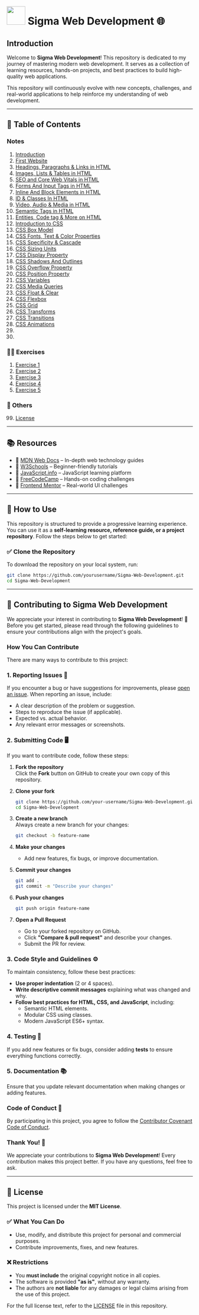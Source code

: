 # <img src = "https://github.com/user-attachments/assets/a34952af-9606-420c-a387-38f1a6592ae7" width = "50px"> **Sigma Web Development** 🌐 

## **Introduction**  
Welcome to **Sigma Web Development**! This repository is dedicated to my journey of mastering modern web development. It serves as a collection of learning resources, hands-on projects, and best practices to build high-quality web applications.  

This repository will continuously evolve with new concepts, challenges, and real-world applications to help reinforce my understanding of web development.  

---

## 📖 **Table of Contents**  
### Notes
1. [Introduction](/01_Introduction/README.md)  
2. [First Website](/02_First_Website/README.md)
3. [Headings, Paragraphs & Links in HTML](/03_Headings_Paragraphs_Links/README.md)
4. [Images, Lists & Tables in HTML](/04_Image_Lists_Tables/README.md)
5. [SEO and Core Web Vitals in HTML](/05_SEO_Core_Web_Vitals/README.md)
6. [Forms And Input Tags in HTML](/06_Forms_Input_Tags/README.md)
7. [Inline And Block Elements in HTML](/07_Inline_Block_Elements/README.md)
8. [ID & Classes In HTML](/08_Id_Classes_HTML/README.md)
9. [Video, Audio & Media in HTML](/09_Video_Audio_Media/README.md)
10. [Semantic Tags in HTML](/10_Semantic_Tags/README.md)
11. [Entities, Code tag & More on HTML](/11_Entities_Code_tag&more_HTML/README.md)
12. [Introduction to CSS](/12_Introduction_to_CSS/README.md)
13. [CSS Box Model](/13_CSS_Box_Model/README.md)
14. [CSS Fonts, Text & Color Properties](/14_CSS_Font_Text&Colors/README.md)
15. [CSS Specificity & Cascade](/15_CSS_Specificity_and_Cascade/README.md)
16. [CSS Sizing Units](/16_CSS_Sizing_Units/README.md)
17. [CSS Display Property](/17_CSS_Display_Property/README.md)
18. [CSS Shadows And Outlines](/18_CSS_Shadows_Outlines/README.md)
19. [CSS Overflow Property](/19_CSS_Overflow_Property/README.md)
20. [CSS Position Property](/20_CSS_Position_Property/README.md)
21. [CSS Variables](/21_CSS_Variables/README.md)
22. [CSS Media Queries](/22_CSS_Media_Queries/README.md)
23. [CSS Float & Clear](/23_CSS_Float_Clear/README.md)
24. [CSS Flexbox](/24_CSS_Flexbox/README.md)
25. [CSS Grid](/25_CSS_Grid/README.md)
26. [CSS Transforms](/26_CSS_Transforms/README.md)
27. [CSS Transitions](/27_CSS_Transitions/README.md)
28. [CSS Animations](/28_CSS_Animations/README.md)
29. [](/)
30. [](/)

### ✍🏻 Exercises
1. [Exercise 1](/Exercises/Ex1/README.md)
2. [Exercise 2](/Exercises/Ex2/README.md)
3. [Exercise 3](/Exercises/Ex3/README.md)
4. [Exercise 4]()
5. [Exercise 5]()

### 📜 Others
99. [License](/LICENSE)  

---

## 📚 **Resources**  
- 🔗 [MDN Web Docs](https://developer.mozilla.org/) – In-depth web technology guides  
- 🔗 [W3Schools](https://www.w3schools.com/) – Beginner-friendly tutorials  
- 🔗 [JavaScript.info](https://javascript.info/) – JavaScript learning platform  
- 🔗 [FreeCodeCamp](https://www.freecodecamp.org/) – Hands-on coding challenges  
- 🔗 [Frontend Mentor](https://www.frontendmentor.io/) – Real-world UI challenges  

---

## 🚀 **How to Use**  

This repository is structured to provide a progressive learning experience. You can use it as a **self-learning resource, reference guide, or a project repository**. Follow the steps below to get started:  

### ✅ **Clone the Repository**  
To download the repository on your local system, run:  
```bash
git clone https://github.com/yourusername/Sigma-Web-Development.git
cd Sigma-Web-Development
```
---

## 🤝 Contributing to Sigma Web Development  

We appreciate your interest in contributing to **Sigma Web Development**! 🎉 Before you get started, please read through the following guidelines to ensure your contributions align with the project's goals.  

### How You Can Contribute  

There are many ways to contribute to this project:  

### 1. Reporting Issues 📝  
If you encounter a bug or have suggestions for improvements, please [open an issue](https://github.com/yourusername/Sigma-Web-Development.git/issues). When reporting an issue, include:  
- A clear description of the problem or suggestion.  
- Steps to reproduce the issue (if applicable).  
- Expected vs. actual behavior.  
- Any relevant error messages or screenshots.  

### 2. Submitting Code 🖥️  
If you want to contribute code, follow these steps:  

1. **Fork the repository**  
   Click the **Fork** button on GitHub to create your own copy of this repository.  

2. **Clone your fork**  
   ```bash
   git clone https://github.com/your-username/Sigma-Web-Development.git
   cd Sigma-Web-Development
   ```  

3. **Create a new branch**  
   Always create a new branch for your changes:  
   ```bash
   git checkout -b feature-name
   ```  

4. **Make your changes**  
   - Add new features, fix bugs, or improve documentation.  

5. **Commit your changes**  
   ```bash
   git add .
   git commit -m "Describe your changes"
   ```  

6. **Push your changes**  
   ```bash
   git push origin feature-name
   ```  

7. **Open a Pull Request**  
   - Go to your forked repository on GitHub.  
   - Click **"Compare & pull request"** and describe your changes.  
   - Submit the PR for review.  

### 3. Code Style and Guidelines ⚙️  

To maintain consistency, follow these best practices:  
- **Use proper indentation** (2 or 4 spaces).  
- **Write descriptive commit messages** explaining what was changed and why.  
- **Follow best practices for HTML, CSS, and JavaScript**, including:  
  - Semantic HTML elements.  
  - Modular CSS using classes.  
  - Modern JavaScript ES6+ syntax.  

### 4. Testing 🧪  
If you add new features or fix bugs, consider adding **tests** to ensure everything functions correctly.  

### 5. Documentation 📚  
Ensure that you update relevant documentation when making changes or adding features.  

### Code of Conduct 🌟  
By participating in this project, you agree to follow the [Contributor Covenant Code of Conduct](https://www.contributor-covenant.org/).  

### Thank You! 🙏  
We appreciate your contributions to **Sigma Web Development**! Every contribution makes this project better. If you have any questions, feel free to ask.  

---

## 📜 License  

This project is licensed under the **MIT License**.  

### ✅ What You Can Do  
- Use, modify, and distribute this project for personal and commercial purposes.  
- Contribute improvements, fixes, and new features.  

### ❌ Restrictions  
- You **must include** the original copyright notice in all copies.  
- The software is provided **"as is"**, without any warranty.  
- The authors are **not liable** for any damages or legal claims arising from the use of this project.  

For the full license text, refer to the [LICENSE](./LICENSE) file in this repository.  
